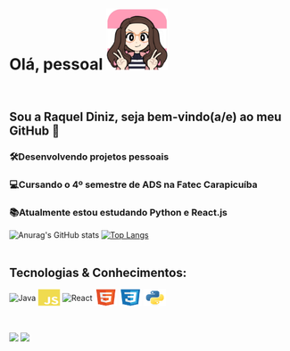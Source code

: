 # Olá, pessoal <img src="cartoon.png" height="110" width="110">
<br>

## Sou a Raquel Diniz, seja bem-vindo(a/e) ao meu GitHub 💖
### 🛠️Desenvolvendo projetos pessoais
### 💻Cursando o 4º semestre de ADS na Fatec Carapicuíba
### 📚Atualmente estou estudando Python e React.js

   ![Anurag's GitHub stats](https://github-readme-stats.vercel.app/api?username=queldiniz&show_icons=true&theme=omni&hide=stars,issues&count_public=true)
 [![Top Langs](https://github-readme-stats.vercel.app/api/top-langs/?username=queldiniz&hide=html&layout=compact&langs_count=8&show_icons=true&theme=omni)](https://github.com/queldiniz/github-readme-stats)                   
<br>

 ## Tecnologias & Conhecimentos:
<div style="display: inline_block">
  <img align="center" alt="Java" height="30" width="40" 
            <img src="https://cdn.jsdelivr.net/gh/devicons/devicon/icons/java/java-original.svg" />
          
  <img align="center" alt="Js" height="30" width="40" src="https://raw.githubusercontent.com/devicons/devicon/master/icons/javascript/javascript-plain.svg">
  <img align="center" alt="React" height="30" width="40"
            <img src="https://cdn.jsdelivr.net/gh/devicons/devicon/icons/react/react-original.svg" />
          
  <img align="center" alt="HTML" height="30" width="40" src="https://raw.githubusercontent.com/devicons/devicon/master/icons/html5/html5-original.svg">
  <img align="center" alt="CSS" height="30" width="40" src="https://raw.githubusercontent.com/devicons/devicon/master/icons/css3/css3-original.svg">
  <img align="center" alt="Python" height="30" width="40" src="https://raw.githubusercontent.com/devicons/devicon/master/icons/python/python-original.svg">
  
</div>

<br>
 
<div> 
  <br>
  
  <a href = "quelwolve@gmail.com"><img src="https://img.shields.io/badge/-Gmail-%23333?style=for-the-badge&logo=gmail&logoColor=white" target="_blank"></a>
  <a href="https://www.linkedin.com/in/raquel-diniz-58a011205/" target="_blank"><img src="https://img.shields.io/badge/-LinkedIn-%230077B5?style=for-the-badge&logo=linkedin&logoColor=white" target="_blank"></a> 
  
</div>
